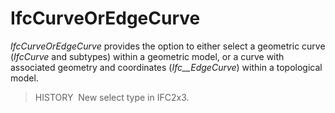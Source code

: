 # IfcCurveOrEdgeCurve

_IfcCurveOrEdgeCurve_ provides the option to either select a geometric curve (_IfcCurve_ and subtypes) within a geometric model, or a curve with associated geometry and coordinates (_Ifc__EdgeCurve_) within a topological model.

> HISTORY&nbsp; New select type in IFC2x3.

